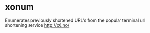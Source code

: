 # xonum
Enumerates previously shortened URL's from the popular terminal url shortening service http://x0.no/
